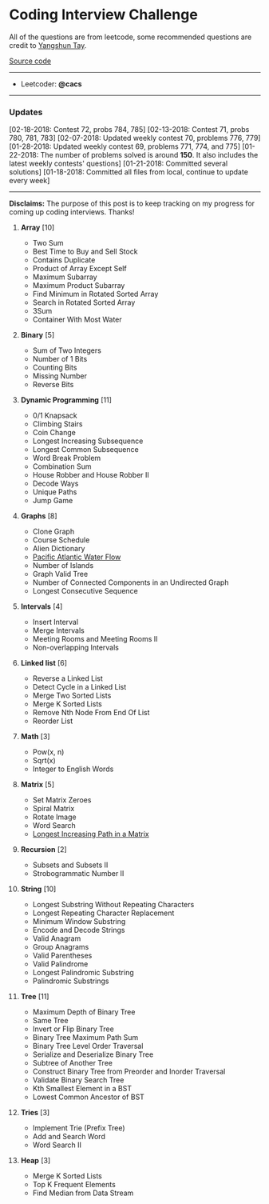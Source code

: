 # Coding Interview Challenge
All of the questions are from leetcode, some recommended questions are credit to [Yangshun Tay](https://github.com/yangshun/tech-interview-handbook). 

[Source code](https://github.com/ttungl/Coding-Interview-Challenge/tree/master/source-code) 

---
* Leetcoder: **@cacs**
---

### Updates

[02-18-2018: Contest 72, probs 784, 785] [02-13-2018: Contest 71, probs 780, 781, 783] [02-07-2018: Updated weekly contest 70, problems 776, 779] [01-28-2018: Updated weekly contest 69, problems 771, 774, and 775] [01-22-2018: The number of problems solved is around **150**. It also includes the latest weekly contests' questions] [01-21-2018: Committed several solutions] [01-18-2018: Committed all files from local, continue to update every week]

---

**Disclaims:**
The purpose of this post is to keep tracking on my progress for coming up coding interviews. Thanks!

1. **Array** [10]
    + Two Sum
    + Best Time to Buy and Sell Stock
    + Contains Duplicate
    + Product of Array Except Self
    + Maximum Subarray
    + Maximum Product Subarray
    + Find Minimum in Rotated Sorted Array
    + Search in Rotated Sorted Array
    + 3Sum
    + Container With Most Water

2. **Binary** [5]
    + Sum of Two Integers
    + Number of 1 Bits
    + Counting Bits
    + Missing Number
    + Reverse Bits

3. **Dynamic Programming** [11]
    + 0/1 Knapsack
    + Climbing Stairs
    + Coin Change
    + Longest Increasing Subsequence
    + Longest Common Subsequence
    + Word Break Problem
    + Combination Sum
    + House Robber and House Robber II
    + Decode Ways
    + Unique Paths
    + Jump Game

4. **Graphs** [8]
    + Clone Graph
    + Course Schedule
    + Alien Dictionary
    + [Pacific Atlantic Water Flow](https://github.com/ttungl/Coding-Interview-Challenge/blob/master/source-code/Pacific%20Atlantic%20Water%20Flow%20417.py) 
    + Number of Islands
    + Graph Valid Tree
    + Number of Connected Components in an Undirected Graph
    + Longest Consecutive Sequence

5. **Intervals** [4]
    + Insert Interval
    + Merge Intervals
    + Meeting Rooms and Meeting Rooms II
    + Non-overlapping Intervals

6. **Linked list** [6]
    + Reverse a Linked List
    + Detect Cycle in a Linked List
    + Merge Two Sorted Lists
    + Merge K Sorted Lists
    + Remove Nth Node From End Of List
    + Reorder List

7. **Math** [3]
    + Pow(x, n)
    + Sqrt(x)
    + Integer to English Words

8. **Matrix** [5]
    + Set Matrix Zeroes
    + Spiral Matrix
    + Rotate Image
    + Word Search
    + [Longest Increasing Path in a Matrix](https://github.com/ttungl/Coding-Interview-Challenge/blob/master/source-code/Longest%20Increasing%20Path%20in%20a%20Matrix%20329.py)

9. **Recursion** [2]
    + Subsets and Subsets II
    + Strobogrammatic Number II

10. **String** [10]
    + Longest Substring Without Repeating Characters
    + Longest Repeating Character Replacement
    + Minimum Window Substring
    + Encode and Decode Strings
    + Valid Anagram
    + Group Anagrams
    + Valid Parentheses
    + Valid Palindrome
    + Longest Palindromic Substring
    + Palindromic Substrings

11. **Tree** [11]
    + Maximum Depth of Binary Tree
    + Same Tree
    + Invert or Flip Binary Tree
    + Binary Tree Maximum Path Sum
    + Binary Tree Level Order Traversal
    + Serialize and Deserialize Binary Tree
    + Subtree of Another Tree
    + Construct Binary Tree from Preorder and Inorder Traversal
    + Validate Binary Search Tree
    + Kth Smallest Element in a BST
    + Lowest Common Ancestor of BST

12. **Tries** [3]
    + Implement Trie (Prefix Tree)
    + Add and Search Word
    + Word Search II

13. **Heap** [3]
    + Merge K Sorted Lists
    + Top K Frequent Elements
    + Find Median from Data Stream
